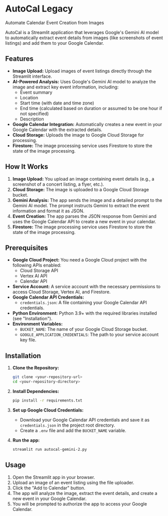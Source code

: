 # AutoCal Legacy

Automate Calendar Event Creation from Images

AutoCal is a Streamlit application that leverages Google's Gemini AI model to automatically extract event details from images (like screenshots of event listings) and add them to your Google Calendar.

## Features

- **Image Upload:** Upload images of event listings directly through the Streamlit interface.
- **AI-Powered Analysis:** Uses Google's Gemini AI model to analyze the image and extract key event information, including:
  - Event summary
  - Location
  - Start time (with date and time zone)
  - End time (calculated based on duration or assumed to be one hour if not specified)
  - Description
- **Google Calendar Integration:** Automatically creates a new event in your Google Calendar with the extracted details.
- **Cloud Storage:** Uploads the image to Google Cloud Storage for processing.
- **Firestore:** The image processing service uses Firestore to store the state of the image processing.

## How It Works

1. **Image Upload:** You upload an image containing event details (e.g., a screenshot of a concert listing, a flyer, etc.).
2. **Cloud Storage:** The image is uploaded to a Google Cloud Storage bucket.
3. **Gemini Analysis:** The app sends the image and a detailed prompt to the Gemini AI model. The prompt instructs Gemini to extract the event information and format it as JSON.
4. **Event Creation:** The app parses the JSON response from Gemini and uses the Google Calendar API to create a new event in your calendar.
5. **Firestore:** The image processing service uses Firestore to store the state of the image processing.

## Prerequisites

- **Google Cloud Project:** You need a Google Cloud project with the following APIs enabled:
  - Cloud Storage API
  - Vertex AI API
  - Calendar API
- **Service Account:** A service account with the necessary permissions to access Cloud Storage, Vertex AI, and Firestore.
- **Google Calendar API Credentials:**
  - `credentials.json`: A file containing your Google Calendar API credentials.
- **Python Environment:** Python 3.9+ with the required libraries installed (see "Installation").
- **Environment Variables:**
  - `BUCKET_NAME`: The name of your Google Cloud Storage bucket.
  - `GOOGLE_APPLICATION_CREDENTIALS`: The path to your service account key file.

## Installation

1. **Clone the Repository:**

   ```bash
   git clone <your-repository-url>
   cd <your-repository-directory>
   ```

2. **Install Dependencies:**

   ```bash
   pip install -r requirements.txt
   ```

3. **Set up Google Cloud Credentials:**

   - Download your Google Calendar API credentials and save it as `credentials.json` in the project root directory.
   - Create a `.env` file and add the `BUCKET_NAME` variable.

4. **Run the app:**

    ```bash
    streamlit run autocal-gemini-2.py
    ```

## Usage

1. Open the Streamlit app in your browser.
2. Upload an image of an event listing using the file uploader.
3. Click the "Add to Calendar" button.
4. The app will analyze the image, extract the event details, and create a new event in your Google Calendar.
5. You will be prompted to authorize the app to access your Google Calendar.

